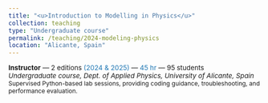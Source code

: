 ```yaml
---
title: "<u>Introduction to Modelling in Physics</u>"
collection: teaching
type: "Undergraduate course"
permalink: /teaching/2024-modeling-physics
location: "Alicante, Spain"
---
```


<div class="archive__item">
  <p class="archive__item-excerpt" style="font-size: 0.95em; margin-top: 0;">
    <strong>Instructor</strong> — 2 editions <span style="color:#1f77b4;">(2024 & 2025)</span> — <span style="color:#1f77b4;">45 hr</span> — 95 students<br>
    <em>Undergraduate course, Dept. of Applied Physics, University of Alicante, Spain</em><br>
    <span style="font-size: 0.9em;">Supervised Python-based lab sessions, providing coding guidance, troubleshooting, and performance evaluation.</span>
  </p>
</div>
